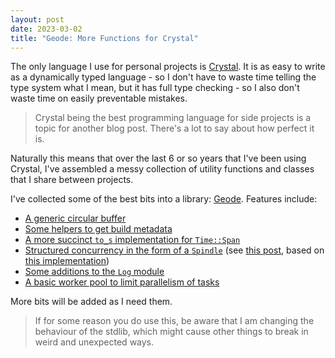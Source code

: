 ```yaml
---
layout: post
date: 2023-03-02
title: "Geode: More Functions for Crystal"
---
```


The only language I use for personal projects is [Crystal](https://crystal-lang.org). It is as easy to write as a dynamically typed language - so I don't have to waste time telling the type system what I mean, but it has full type checking - so I also don't waste time on easily preventable mistakes.

> Crystal being the best programming language for side projects is a topic for another blog post. There's a lot to say about how perfect it is.

Naturally this means that over the last 6 or so years that I've been using Crystal, I've assembled a messy collection of utility functions and classes that I share between projects.

I've collected some of the best bits into a library: [Geode](https://github.com/willhbr/geode). Features include:

- [A generic circular buffer](https://github.com/willhbr/geode/blob/main/src/geode/circular_buffer.cr)
- [Some helpers to get build metadata](https://github.com/willhbr/geode/blob/main/src/geode/program_info.cr)
- [A more succinct `to_s` implementation for `Time::Span`](https://github.com/willhbr/geode/blob/main/src/geode/time_span.cr)
- [Structured concurrency in the form of a `Spindle`](https://github.com/willhbr/geode/blob/main/src/geode/spindle.cr) (see [this post](https://vorpus.org/blog/notes-on-structured-concurrency-or-go-statement-considered-harmful/), based on [this implementation](https://gist.github.com/straight-shoota/4437971943bae7000f03fabf3d814a2f))
- [Some additions to the `Log` module](https://github.com/willhbr/geode/blob/main/src/geode/log.cr)
- [A basic worker pool to limit parallelism of tasks](https://github.com/willhbr/geode/blob/main/src/geode/worker_pool.cr)

More bits will be added as I need them.

> If for some reason you do use this, be aware that I am changing the behaviour of the stdlib, which might cause other things to break in weird and unexpected ways.
